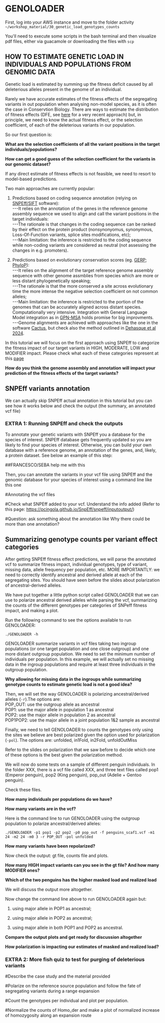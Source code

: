 # GENOLOADER

First, log into your AWS instance and move to the folder activity `~/workshop_material/30_genetic_load_genotypes_counts`

You'll need to execute some scripts in the bash terminal and then visualize pdf files, either via guacamole or downloading the files with `scp`

## HOW TO ESTIMATE GENETIC LOAD IN INDIVIDUALS AND POPULATIONS FROM GENOMIC DATA

Genetic load is estimated by summing up the fitness deficit caused by all deleterious alleles present in the genome of an individual.

Rarely we have accurate estimates of the fitness effects of the segregating variants in out population when analysing non-model species, as it is often the case in Conservtion Biology. There are ways to estimate the distribution of fitness effects (DFE, see [here](https://academic.oup.com/mbe/article/41/5/msae070/7641109) for a very recent approach) but, in principle, we need to know the actual fitness effect, or the selection coefficient, of each of the deleterious variants in our population.

So our first question is:  

**What are the selection coefficients of all the variant positions in the target individuals/populations?**  

**How can get a good guess of the selection coefficient for the variants in our genomic dataset?**  

If any direct estimate of fitness effects is not feasible, we need to resort to model-based predictions. 

Two main approaches are currently popular: 

1) Predictions based on coding sequence annotation (relying on [SNPEff/SIFT](https://pcingola.github.io/SnpEff/) software):  
---It relies on the annotation of the genes in the reference genome assembly sequence we used to align and call the variant positions in the target individuals:  
---The rationale is that changes in the coding sequence can be ranked by their effect on the protein product (nonsynonyomus, synonymous, Loss-Of-Function variants, splice sites modifications, etc);  
---Main limitation: the inference is restricted to the coding sequence while non-coding variants are considered as neutral (not assessing the changes in e.g. promoters).

2) Predictions based on evolutionary conservation scores (eg. [GERP](https://doi.org/10.1371/journal.pcbi.1001025); [PhyloP](http://compgen.cshl.edu/phast/phyloP-tutorial.php)):  
---It relies on the alignment of the target reference genome assembly sequence with other genome assmblies from species which are more or less distant phylogenetically speaking;  
---The rationale is that the more conserved a site across evolutionary time the more intense the negative selection coefficient on not common alleles;  
---Main limitation: the inference is restricted to the portion of the genomes that can be accurately aligned across distant species. Computationally very intensive. Integration with General Language Model integration as in [GPN-MSA](https://www.nature.com/articles/s41587-024-02511-w) holds promise for big improvments.  
---Genome alignments are achieved with approaches like the one in the software [Cactus](https://github.com/ComparativeGenomicsToolkit/cactus), but check also the method outlined in [Dehasque et al 2024](https://www.cell.com/cell/fulltext/S0092-8674(24)00577-4).  

In this tutorial we will focus on the first approach using SNPEff to categorize the fitness impact of our target variants in HIGH, MODERATE, LOW and MODIFIER impact. Please check what each of these categories represent at this [page](https://pcingola.github.io/SnpEff/snpeff/inputoutput/#eff-field-vcf-output-files)

**How do you think the genome assembly and annotation will impact your prediction of the fitness effects of the target variants?**  



## SNPEff variants annotation

We can actually skip SNPEff actual annotation in this tutorial but you can see how it works below and check the output (the summary, an annotated vcf file)

### EXTRA 1: Running SNPEff and check the outputs

To annotate your genetic variants with SNPEff you a database for the species of interest. SNPEff database gets frequently updated so you are likely to find your species of interest. Otherwise, you can build your own database with a reference genome, an annotation of the genes, and, likely, a protein dataset. See below an example of this step:

##FRANCESCO/SEBA help me with this

Then, you can annotate the variants in your vcf file using SNPEff and the genomic database for your species of interest using a command line like this one 

#Annotating the vcf files

#Check what SNPEff added to your vcf. Understand the info added (Refer to this page: https://pcingola.github.io/SnpEff/snpeff/inputoutput/) 

#Question: ask something about the annotation like Why there could be more than one annotation?

## Summarizing genotype counts per variant effect categories

After getting SNPEff fitness effect predictions, we will parse the annotated vcf to summarize fitness impact, individual genotypes, type of variant, missing data, allele frequency per population, etc. MORE IMPORTANTLY: we need to correctly identify ancestral and derived allele at each of the segregating sites. You should have seen before the slides about polarization of ancestral-derived alleles.

We have put together a little python script called GENOLOADER that we can use to polarize ancestral derived alleles while parsing the vcf, summarizing the counts of the different genotypes per categories of SNPeff fitness impact, and making a plot.

Run the following command to see the options available to run GENOLOADER:

```
./GENOLOADER -h
```

GENOLOADER summarize variants in vcf files taking two ingroup populations (or one target population and one close outgroup) and one more distant outgroup population. We need to set the minimum number of individuals per population. In this example, we will actually set no missing data in the ingroup populations and require at least three individuals in the outgroup population.

**Why allowing for missing data in the ingroups while summarizing genotype counts to estimate genetic load is not a good idea?**  

Then, we will set the way GENOLOADER is polarizing ancestral/derived alleles (`-r`).The options are:  
POP_OUT: use the outgroup allele as ancestral  
POP1: use the major allele in population 1 as ancestral  
POP2: use the major allele in population 2 as ancestral  
POP1POP2: use the major allele in a joint population 1&2 sample as ancestral  

Finally, we need to tell GENOLOADER to counts the genotypes only using the sites we believe are best polarized given the option used for polarization (`-pol`).  The options are:
unfolded, in1Fold, in2Fold, unfoldOutMiss

Refer to the slides on polarization that we saw before to decide which one of these options is the best given the polarization method.

We will now do some tests on a sample of different penguin individuals. In the folder XXX, there is a vcf file called XXX, and three text files called pop1 (Emperor penguin), pop2 (King penguin), pop_out (Adelie + Gentoo penguin).

Check these files.

**How many individuals per populations do we have?**  

**How many variants are in the vcf?**  

Here is the command line to run GENOLOADER using the outgroup population to polarize ancestral/derived alleles:

```
./GENOLOADER -p1 pop1 -p2 pop2 -p0 pop_out -f penguins_scaf1.vcf -m1 24 -m2 24 -m0 3 -r POP_OUT -pol unfolded
```

**How many variants have been repolarized?**  

Now check the output: gt file, counts file and plots.

**How many HIGH impact variants can you see in the gt file? And how many MODIFIER ones?**  

**Which of the two penguins has the higher masked load and realized load**  

We will discuss the output more altogether.

Now change the command line above to run GENOLOADER again but:

1) using major allele in POP1 as ancestral;
   
2) using major allele in POP2 as ancestral;

3) using major allele in both POP1 and POP2 as ancestral.

**Compare the output plots and get ready for discussion altogether**

**How polarization is impacting our estimates of masked and realized load?**


### EXTRA 2: More fish quiz to test for purging of deleterious variants

#Describe the case study and the material provided

#Polarize on the reference source population and follow the fate of segregating variants during a range expansion

#Count the genotypes per individual and plot per population.

#Normalize the counts of Homo_der and make a plot of normalized increase of homozygosity along an expansion route







